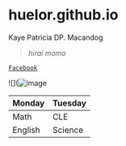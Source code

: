 # huelor.github.io
Kaye Patricia DP. Macandog

> *hirai momo*

[`Facebook`](https://www.facebook.com/kayepatriciaa)

![](![image](https://user-images.githubusercontent.com/122424239/212251841-2c1c7364-95ea-4bf4-b7f8-121ca526568f.png)

| Monday | Tuesday |
| ----------- | ----------- |
| Math | CLE |
| English | Science |
